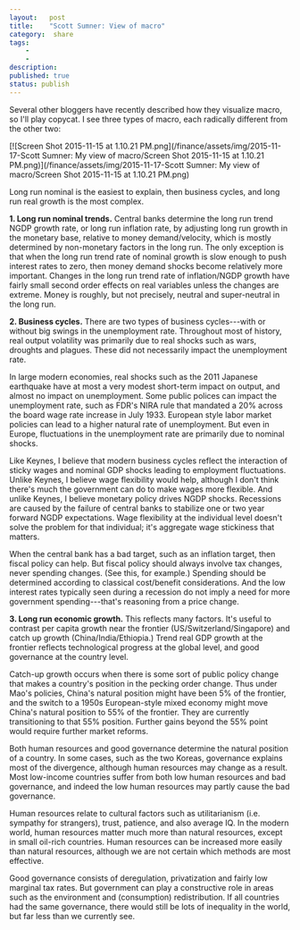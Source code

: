 ```yaml
---
layout:   post
title:    "Scott Sumner: View of macro"
category:  share
tags:     
    -  
    -   
description: 
published: true
status: publish
---
```

 
Several other bloggers have recently described how they visualize macro, so I'll play copycat. I see three types of macro, each radically different from the other two:
 
 
[![Screen Shot 2015-11-15 at 1.10.21 PM.png](/finance/assets/img/2015-11-17-Scott Sumner: My view of macro/Screen Shot 2015-11-15 at 1.10.21 PM.png)](/finance/assets/img/2015-11-17-Scott Sumner: My view of macro/Screen Shot 2015-11-15 at 1.10.21 PM.png)
 
Long run nominal is the easiest to explain, then business cycles, and long run real growth is the most complex.
 
**1. Long run nominal trends.** Central banks determine the long run trend NGDP growth rate, or long run inflation rate, by adjusting long run growth in the monetary base, relative to money demand/velocity, which is mostly determined by non-monetary factors in the long run. The only exception is that when the long run trend rate of nominal growth is slow enough to push interest rates to zero, then money demand shocks become relatively more important. Changes in the long run trend rate of inflation/NGDP growth have fairly small second order effects on real variables unless the changes are extreme. Money is roughly, but not precisely, neutral and super-neutral in the long run.
 
**2. Business cycles.** There are two types of business cycles---with or without big swings in the unemployment rate. Throughout most of history, real output volatility was primarily due to real shocks such as wars, droughts and plagues. These did not necessarily impact the unemployment rate.
 
In large modern economies, real shocks such as the 2011 Japanese earthquake have at most a very modest short-term impact on output, and almost no impact on unemployment. Some public polices can impact the unemployment rate, such as FDR's NIRA rule that mandated a 20% across the board wage rate increase in July 1933. European style labor market policies can lead to a higher natural rate of unemployment. But even in Europe, fluctuations in the unemployment rate are primarily due to nominal shocks.
 
Like Keynes, I believe that modern business cycles reflect the interaction of sticky wages and nominal GDP shocks leading to employment fluctuations. Unlike Keynes, I believe wage flexibility would help, although I don't think there's much the government can do to make wages more flexible. And unlike Keynes, I believe monetary policy drives NGDP shocks. Recessions are caused by the failure of central banks to stabilize one or two year forward NGDP expectations. Wage flexibility at the individual level doesn't solve the problem for that individual; it's aggregate wage stickiness that matters.
 
When the central bank has a bad target, such as an inflation target, then fiscal policy can help. But fiscal policy should always involve tax changes, never spending changes. (See this, for example.) Spending should be determined according to classical cost/benefit considerations. And the low interest rates typically seen during a recession do not imply a need for more government spending---that's reasoning from a price change.
 
**3. Long run economic growth.** This reflects many factors. It's useful to contrast per capita growth near the frontier (US/Switzerland/Singapore) and catch up growth (China/India/Ethiopia.) Trend real GDP growth at the frontier reflects technological progress at the global level, and good governance at the country level.
 
Catch-up growth occurs when there is some sort of public policy change that makes a country's position in the pecking order change. Thus under Mao's policies, China's natural position might have been 5% of the frontier, and the switch to a 1950s European-style mixed economy might move China's natural position to 55% of the frontier. They are currently transitioning to that 55% position. Further gains beyond the 55% point would require further market reforms.
 
Both human resources and good governance determine the natural position of a country. In some cases, such as the two Koreas, governance explains most of the divergence, although human resources may change as a result. Most low-income countries suffer from both low human resources and bad governance, and indeed the low human resources may partly cause the bad governance.
 
Human resources relate to cultural factors such as utilitarianism (i.e. sympathy for strangers), trust, patience, and also average IQ. In the modern world, human resources matter much more than natural resources, except in small oil-rich countries. Human resources can be increased more easily than natural resources, although we are not certain which methods are most effective.
 
Good governance consists of deregulation, privatization and fairly low marginal tax rates. But government can play a constructive role in areas such as the environment and (consumption) redistribution. If all countries had the same governance, there would still be lots of inequality in the world, but far less than we currently see.
 
 
 
 
 
 

